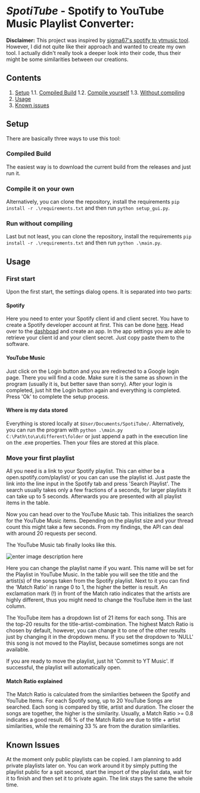 # *SpotiTube* - Spotify to YouTube Music Playlist Converter: 

**Disclaimer:** This project was inspired by [sigma67's spotify to ytmusic tool](https://github.com/sigma67/spotify_to_ytmusic). 
However, I did not quite like their approach and wanted to create my own tool. I actually didn't really took a deeper look into their code, thus their might be some similarities between our creations. 

## Contents

 1. [Setup](#setup)
	 1.1. [Compiled Build](#compiled-build) 
	 1.2. [Compile yourself](#compile-it-on-your-own)
	 1.3. [Without compiling](#run-without-compiling)
2. [Usage](#usage)
3. [Known issues](#known-issues)

## Setup

There are basically three ways to use this tool:

 ### Compiled Build
 The easiest way is to download the current build from the releases and just run it.

### Compile it on your own
Alternatively, you can clone the repository, install the requirements `pip install -r .\requirements.txt` and then run `python setup_gui.py`.

### Run without compiling
Last but not least, you can clone the repository, install the requirements `pip install -r .\requirements.txt` and then run `python .\main.py`.

## Usage
### First start
Upon the first start, the settings dialog opens. 
It is separated into two parts:

#### Spotify
Here you need to enter your Spotify client id and client secret. You have to create a Spotify developer account at first. This can be done [here](https://developer.spotify.com/). Head over to the [dashboad](https://developer.spotify.com/dashboard) and create an app. In the app settings you are able to retrieve your client id and your client secret. Just copy paste them to the software.

#### YouTube Music
 Just click on the Login button and you are redirected to a Google login page. There you will find a code. Make sure it is the same as shown in the program (usually it is, but better save than sorry). After your login is completed, just hit the Login button again and everything is completed. 
 Press 'Ok' to complete the setup process.

#### Where is my data stored
Everything is stored locally at `$User/Documents/SpotiTube/`. Alternatively, you can run the program with `python .\main.py C:\Path\to\a\different\folder` or just append a path in the execution line on the .exe properties. Then your files are stored at this place.

### Move your first playlist
All you need is a link to your Spotify playlist. This can either be a open.spotify.com/playlist/ or you can can use the playlist id. 
Just paste the link into the line input in the Spotify tab and press 'Search Playlist'. The search usually takes only a few fractions of a seconds, for larger playlists it can take up to 5 seconds. 
Afterwards you are presented with all playlist items in the table. 

Now you can head over to the YouTube Music tab. This initializes the search for the YouTube Music items. Depending on the playlist size and your thread count this might take a few seconds. From my findings, the API can deal with around 20 requests per second.

The YouTube Music tab finally looks like this.

![enter image description here](https://imgur.com/5vrGhdv.png)

Here you can change the playlist name if you want. This name will be set for the Playlist in YouTube Music. 
In the table you will see the title and the artist(s) of the songs taken from the Spotify playlist. Next to it you can find the 'Match Ratio' in range 0 to 1, the higher the better is result. An exclamation mark (!) in front of the Match ratio indicates that the artists are highly different, thus you might need to change the YouTube item in the last column. 

The YouTube item has a dropdown list of 21 items for each song. This are the top-20 results for the title-artist-combination. The highest Match Ratio is chosen by default, however, you can change it to one of the other results just by changing it in the dropdown menu. If you set the dropdown to 'NULL' this song is not moved to the Playlist, because sometimes songs are not available. 

If you are ready to move the playlist, just hit 'Commit to YT Music'. If successful, the playlist will automatically open. 

#### Match Ratio explained
The Match Ratio is calculated from the similarities between the Spotify and YouTube Items. For each Spotify song, up to 20 YouTube Songs are searched. Each song is compared by title, artist and duration. The closer the songs are together, the higher is the similarity. Usually, a Match Ratio >= 0.8 indicates a good result. 
66 % of the Match Ratio are due to title + artist similarities, while the remaining 33 % are from the duration similarities. 

## Known Issues
At the moment only public playlists can be copied. I am planning to add private playlists later on. You can work around it by simply putting the playlist public for a spit second, start the import of the playlist data, wait for it to finish and then set it to private again. The link stays the same the whole time. 
